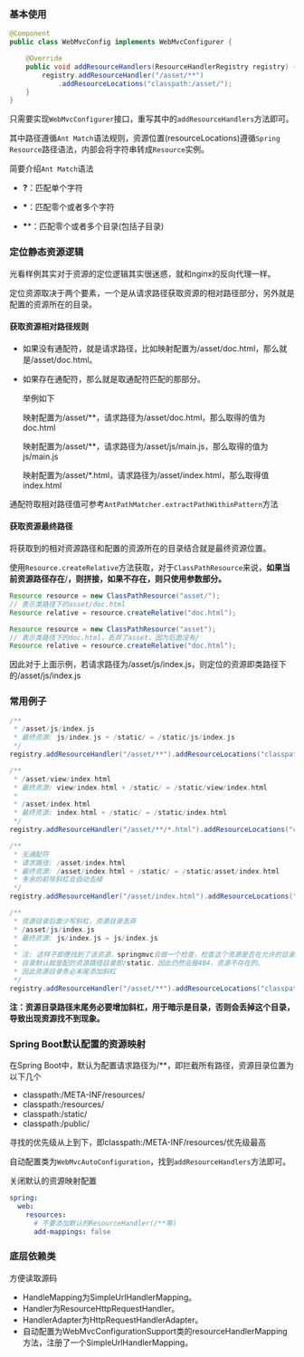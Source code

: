 ### 基本使用

```java
@Component
public class WebMvcConfig implements WebMvcConfigurer {

    @Override
    public void addResourceHandlers(ResourceHandlerRegistry registry) {
        registry.addResourceHandler("/asset/**")
            .addResourceLocations("classpath:/asset/");
    }
}
```

只需要实现`WebMvcConfigurer`接口，重写其中的`addResourceHandlers`方法即可。

其中路径遵循`Ant Match`语法规则，资源位置(resourceLocations)遵循`Spring Resource`路径语法，内部会将字符串转成`Resource`实例。

简要介绍`Ant Match`语法

* **?**：匹配单个字符

* **\***：匹配零个或者多个字符
* **\****：匹配零个或者多个目录(包括子目录)

### 定位静态资源逻辑

光看样例其实对于资源的定位逻辑其实很迷惑，就和nginx的反向代理一样。

定位资源取决于两个要素，一个是从请求路径获取资源的相对路径部分，另外就是配置的资源所在的目录。

#### 获取资源相对路径规则

* 如果没有通配符，就是请求路径，比如映射配置为/asset/doc.html，那么就是/asset/doc.html。

* 如果存在通配符，那么就是取通配符匹配的那部分。

  举例如下

  映射配置为/asset/**，请求路径为/asset/doc.html，那么取得的值为doc.html

  映射配置为/asset/**，请求路径为/asset/js/main.js，那么取得的值为js/main.js

  映射配置为/asset/*.html，请求路径为/asset/index.html，那么取得值index.html

通配符取相对路径值可参考`AntPathMatcher.extractPathWithinPattern`方法

#### 获取资源最终路径

将获取到的相对资源路径和配置的资源所在的目录结合就是最终资源位置。

使用`Resource.createRelative`方法获取，对于`ClassPathResource`来说，**如果当前资源路径存在**/**，则拼接，如果不存在，则只使用参数部分。**

```java
Resource resource = new ClassPathResource("asset/");
// 表示类路径下的asset/doc.html
Resource relative = resource.createRelative("doc.html");

Resource resource = new ClassPathResource("asset");
// 表示类路径下的doc.html，丢弃了asset，因为后面没有/
Resource relative = resource.createRelative("doc.html");
```

因此对于上面示例，若请求路径为/asset/js/index.js，则定位的资源即类路径下的/asset/js/index.js

### 常用例子

```java
/**
 * /asset/js/index.js
 * 最终资源: js/index.js + /static/ = /static/js/index.js
 */
registry.addResourceHandler("/asset/**").addResourceLocations("classpath:/static/");

/**
 * /asset/view/index.html
 * 最终资源: view/index.html + /static/ = /static/view/index.html
 *
 * /asset/index.html
 * 最终资源: index.html + /static/ = /static/index.html
 */
registry.addResourceHandler("/asset/**/*.html").addResourceLocations("classpath:/static/");

/**
 * 无通配符
 * 请求路径: /asset/index.html
 * 最终资源: /asset/index.html + /static/ = /static/asset/index.html
 * 多余的前导斜杠会自动去掉
 */
registry.addResourceHandler("/asset/index.html").addResourceLocations("classpath:/static/");

/**
 * 资源目录后面少写斜杠，资源目录丢弃
 * /asset/js/index.js
 * 最终资源: js/index.js = js/index.js
 * 
 * 注: 这样子即便找到了该资源，springmvc会做一个检查，检查这个资源是否在允许的目录下，这个允许的
 * 目录默认就是配的资源路径目录即/static，因此仍然会报404，资源不存在的。
 * 因此资源目录务必末尾添加斜杠
 */
registry.addResourceHandler("/asset/**").addResourceLocations("classpath:/static");
```

**注：资源目录路径末尾务必要增加斜杠，用于暗示是目录，否则会丢掉这个目录，导致出现资源找不到现象。**

### Spring Boot默认配置的资源映射

在Spring Boot中，默认为配置请求路径为/**，即拦截所有路径，资源目录位置为以下几个

* classpath:/META-INF/resources/
* classpath:/resources/
* classpath:/static/
* classpath:/public/

寻找的优先级从上到下，即classpath:/META-INF/resources/优先级最高

自动配置类为`WebMvcAutoConfiguration`，找到`addResourceHandlers`方法即可。

关闭默认的资源映射配置

```yaml
spring:
  web:
    resources:
      # 不要添加默认的ResourceHandler(/**等)
      add-mappings: false
```

### 底层依赖类

方便读取源码

* HandleMapping为SimpleUrlHandlerMapping。
* Handler为ResourceHttpRequestHandler。
* HandlerAdapter为HttpRequestHandlerAdapter。
* 自动配置为WebMvcConfigurationSupport类的resourceHandlerMapping方法，注册了一个SimpleUrlHandlerMapping。

